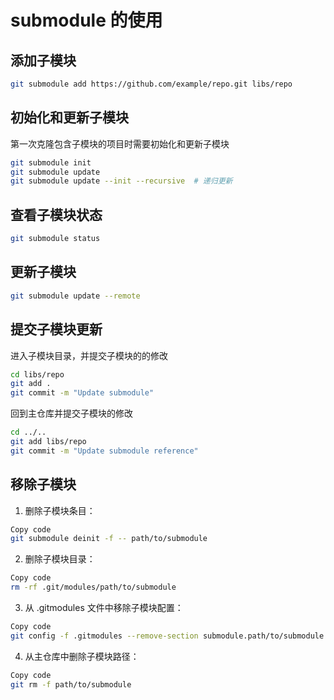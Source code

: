 # submodule 的使用

## 添加子模块

```bash
git submodule add https://github.com/example/repo.git libs/repo
```

## 初始化和更新子模块

第一次克隆包含子模块的项目时需要初始化和更新子模块

```bash
git submodule init
git submodule update
git submodule update --init --recursive  # 递归更新
```

## 查看子模块状态

```bash
git submodule status
```

## 更新子模块

```bash
git submodule update --remote
```

## 提交子模块更新

进入子模块目录，并提交子模块的的修改

```bash
cd libs/repo
git add .
git commit -m "Update submodule"
```

回到主仓库并提交子模块的修改

```bash
cd ../..
git add libs/repo
git commit -m "Update submodule reference"
```

## 移除子模块

1. 删除子模块条目：

```bash
Copy code
git submodule deinit -f -- path/to/submodule
```

2. 删除子模块目录：

```bash
Copy code
rm -rf .git/modules/path/to/submodule
```

3. 从 .gitmodules 文件中移除子模块配置：

```bash
Copy code
git config -f .gitmodules --remove-section submodule.path/to/submodule
```

4. 从主仓库中删除子模块路径：

```bash
Copy code
git rm -f path/to/submodule
```
